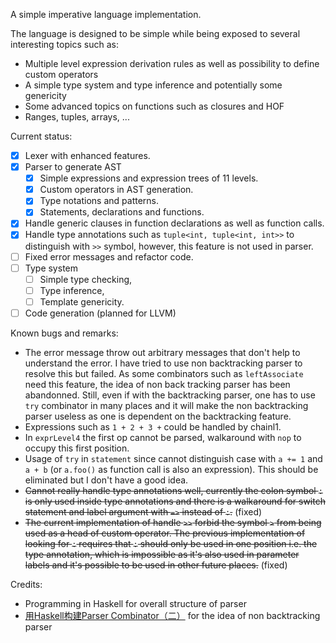 A simple imperative language implementation.

The language is designed to be simple while being exposed to several interesting topics such as:

- Multiple level expression derivation rules as well as possibility to define custom operators
- A simple type system and type inference and potentially some genericity
- Some advanced topics on functions such as closures and HOF
- Ranges, tuples, arrays, ...

Current status:

- [x] Lexer with enhanced features.
- [x] Parser to generate AST
    - [x] Simple expressions and expression trees of 11 levels.
    - [x] Custom operators in AST generation.
    - [x] Type notations and patterns.
    - [x] Statements, declarations and functions.
- [x] Handle generic clauses in function declarations as well as function calls.
- [x] Handle type annotations such as `tuple<int, tuple<int, int>>` to distinguish with `>>` symbol, however, this feature is not used in parser.
- [ ] Fixed error messages and refactor code.
- [ ] Type system
    - [ ] Simple type checking,
    - [ ] Type inference, 
    - [ ] Template genericity.
- [ ] Code generation (planned for LLVM)

Known bugs and remarks:

- The error message throw out arbitrary messages that don't help to understand the error. I have tried to use non backtracking parser to resolve this but failed. As some combinators such as `leftAssociate` need this feature, the idea of non back tracking parser has been abandonned. Still, even if with the backtracking parser, one has to use `try` combinator in many places and it will make the non backtracking parser useless as one is dependent on the backtracking feature.
- Expressions such as `1 + 2 + 3 +` could be handled by chainl1.
- In `exprLevel4` the first op cannot be parsed, walkaround with `nop` to occupy this first position.
- Usage of `try` in `statement` since cannot distinguish case with `a += 1` and `a + b` (or `a.foo()` as function call is also an expression). This should be eliminated but I don't have a good idea.
- ~~Cannot really handle type annotations well, currently the colon symbol `:` is only used inside type annotations and there is a walkaround for switch statement and label argument with `=>` instead of `:`.~~ (fixed)
- ~~The current implementation of handle `>>` forbid the symbol `>` from being used as a head of custom operator. The previous implementation of looking for `:` requires that `:` should only be used in one position i.e. the type annotation, which is impossible as it's also used in parameter labels and it's possible to be used in other future places.~~ (fixed)

Credits:

- Programming in Haskell for overall structure of parser
- [用Haskell构建Parser Combinator（二）](https://gaufoo.com/parser2/) for the idea of non backtracking parser